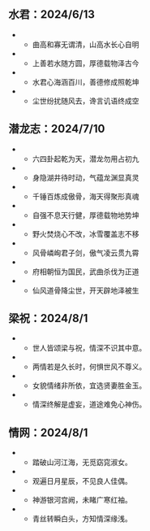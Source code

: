## 水君：2024/6/13
 - - 曲高和寡无谓清，山高水长心自明 
 - - 上善若水随方圆，厚德载物泽古今 
 - - 水君心海涵百川，善德修成照乾坤 
 - - 尘世纷扰随风去，谗言讥语终成空 

## 潜龙志：2024/7/10
 - - 六四卦起乾为天，潜龙勿用占初九 
 - - 身隐湖井待时动，气蕴龙渊显真灵
 - - 千锤百炼成傲骨，海天得聚形真魂
 - - 自强不息天行健，厚德载物地势坤
 - - 野火焚烧心不改，冰雪覆盖志不移
 - - 风骨嶙峋君子剑，傲气凌云贯九霄
 - - 府相朝恒为国民，武曲杀伐为正道
 - - 仙风道骨降尘世，开天辟地泽被生

## 梁祝：2024/8/1
 - - 世人皆颂梁与祝，情深不识其中意。
 - - 两情若是久长时，何惧世风不尊义。
 - - 女貌情绪非所依，宜选贤妻胜金玉。
 - - 情深终解是虚妄，道途难免心神伤。

## 情网：2024/8/1
 - - 踏破山河江海，无觅窈窕淑女。 
 - - 观遍日月星辰，不见良人佳偶。 
 - - 神游银河宫阙，未睹广寒红袖。 
 - - 青丝转瞬白头，方知情深缘浅。
